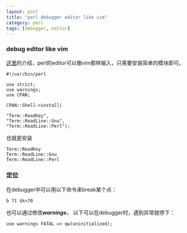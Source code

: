```yaml
---
layout: post
title: "perl debugger editor like vim"
category: perl
tags: [debugger, editor]
---
```


### debug editor like vim

[这里](http://www.perlmonks.org/?node_id=838813)的介绍，perl的editor可以像vim那样输入，只需要安装简单的模块即可。

```
#!/usr/bin/perl

use strict;
use warnings;
use CPAN;

CPAN::Shell->install(

"Term::ReadKey",
"Term::ReadLine::Gnu",
"Term::ReadLine::Perl");
```

也就是安装

```
Term::ReadKey
Term::ReadLine::Gnu
Term::ReadLine::Perl
```

### 定位

在debugger中可以用以下命令来break某个点：

```
b 71 $k>70
```

也可以通过修改***warnings***， 以下可以在debugger时，遇到异常就停下：

```
use warnings FATAL => qw(uninitialized);
```
